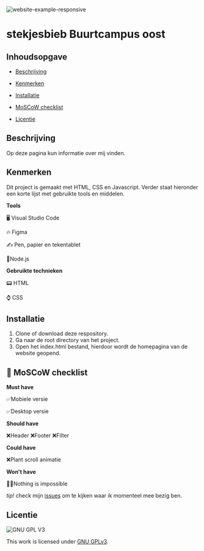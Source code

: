 ![website-example-responsive](https://user-images.githubusercontent.com/112861166/225738613-230e0c56-e80e-4ceb-a8fe-7c4f19be00c7.jpg)


# stekjesbieb Buurtcampus oost
<!-- Geef je project een titel en schrijf in één zin wat het is -->

## Inhoudsopgave


* [Beschrijving](https://github.com/Demivdm/connect-your-tribe-profile-card#beschrijving) 

* [Kenmerken](https://github.com/Demivdm/connect-your-tribe-profile-card#kenmerken) 

* [Installatie](https://github.com/Demivdm/connect-your-tribe-profile-card#installatie)

* [MoSCoW checklist](https://github.com/Demivdm/connect-your-tribe-profile-card#-moscow-checklist)

* [Licentie](https://github.com/Demivdm/connect-your-tribe-profile-card#licentie)



## Beschrijving

Op deze pagina kun informatie over mij vinden.

## Kenmerken

Dit project is gemaakt met HTML, CSS en Javascript. Verder staat hieronder een korte lijst met gebruikte tools en middelen.

**Tools**

🖥️ Visual Studio Code

🔥 Figma

✍ Pen, papier en tekentablet

📒Node.js

**Gebruikte technieken**

📟 HTML

⌚ CSS

## Installatie

1. Clone of download deze respository.
2. Ga naar de root directory van het project.
3. Open het index.html bestand, hierdoor wordt de homepagina van de website geopend.

## 🎩 MoSCoW checklist

**Must have**
  
  ✅Mobiele versie
  
  ✅Desktop versie
 

**Should have**

  ❌Header
  ❌Footer
  ❌Filter

**Could have**

  ❌Plant scroll animatie

**Won't have**

  🦸‍♀️Nothing is impossible

_tip!_ check mijn [issues](https://github.com/Demivdm/connect-your-tribe-profile-card/issues) om te kijken waar ik momenteel mee bezig ben.

## Licentie

![GNU GPL V3](https://www.gnu.org/graphics/gplv3-127x51.png)

This work is licensed under [GNU GPLv3](./LICENSE).
